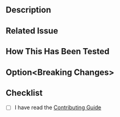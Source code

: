 <!--- This version of the form is by no means final -->
<!--- Provide a brief summary of your changes in the title above -->

## Description

<!--- Describe your changes in detail -->

## Related Issue

<!--- This project only accepts pull requests related to open issues -->
<!--- If suggesting a new feature or change, please discuss it in an issue first -->
<!--- If fixing a bug, there should be an issue describing it with steps to reproduce -->
<!--- Please link to the issue here -->

## How This Has Been Tested

<!--- Please describe in detail how you tested your changes. -->
<!--- Include details of your testing environment, and the tests you ran to -->
<!--- see how your change affects other areas of the code, etc -->

## Option\<Breaking Changes\>

<!--- If any breaking changes were made, please explain why they are required -->
<!--- If not, feel free to remove this section altogether -->

## Checklist

<!--- Go over all the following points, and put an `x` in all the boxes that apply -->
<!--- If you're unsure about any of these, don't hesitate to ask. We're here to help! -->

- [ ] I have read the [Contributing Guide](CONTRIBUTING.md)
